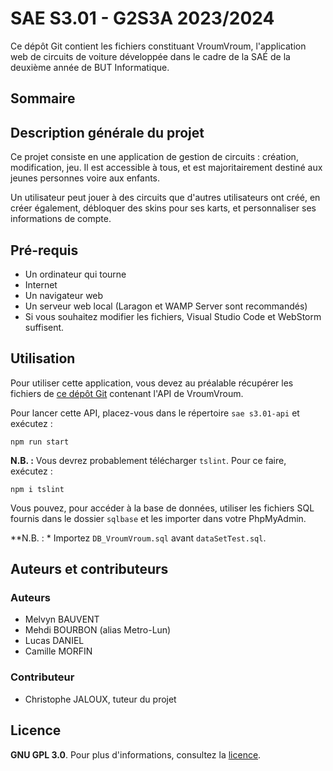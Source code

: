 # SAE S3.01 - G2S3A 2023/2024

Ce dépôt Git contient les fichiers constituant VroumVroum, l'application web de circuits de voiture développée dans le cadre de la SAÉ
de la deuxième année de BUT Informatique.

## Sommaire


## Description générale du projet

Ce projet consiste en une application de gestion de circuits : création, modification, jeu.
Il est accessible à tous, et est majoritairement destiné aux jeunes personnes voire aux enfants.

Un utilisateur peut jouer à des circuits que d'autres utilisateurs ont créé, en créer également, débloquer des skins pour ses karts, et personnaliser ses informations de compte.

## Pré-requis

- Un ordinateur qui tourne
- Internet
- Un navigateur web
- Un serveur web local (Laragon et WAMP Server sont recommandés)
- Si vous souhaitez modifier les fichiers, Visual Studio Code et WebStorm suffisent.

## Utilisation

Pour utiliser cette application, vous devez au préalable récupérer les fichiers de [ce dépôt Git](https://forge.univ-lyon1.fr/p2208567/sae-s3.01-api) contenant l'API de VroumVroum.

Pour lancer cette API, placez-vous dans le répertoire `sae s3.01-api` et exécutez :

```
npm run start
```

**N.B. :** Vous devrez probablement télécharger `tslint`. Pour ce faire, exécutez :

```
npm i tslint
```

Vous pouvez, pour accéder à la base de données, utiliser les fichiers SQL fournis dans le dossier `sqlbase` et les importer dans votre PhpMyAdmin.

**N.B. : * Importez `DB_VroumVroum.sql` avant `dataSetTest.sql`.

## Auteurs et contributeurs

### Auteurs

- Melvyn BAUVENT
- Mehdi BOURBON (alias Metro-Lun)
- Lucas DANIEL
- Camille MORFIN

### Contributeur

- Christophe JALOUX, tuteur du projet

## Licence

**GNU GPL 3.0**. Pour plus d'informations, consultez la [licence](LICENSE).
